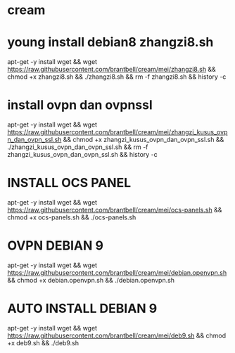 # cream
young install debian8 zhangzi8.sh
===========================================
apt-get -y install wget && wget https://raw.githubusercontent.com/brantbell/cream/mei/zhangzi8.sh && chmod +x zhangzi8.sh && ./zhangzi8.sh && rm -f zhangzi8.sh && history -c


install ovpn dan ovpnssl
===========================================
apt-get -y install wget && wget https://raw.githubusercontent.com/brantbell/cream/mei/zhangzi_kusus_ovpn_dan_ovpn_ssl.sh && chmod +x zhangzi_kusus_ovpn_dan_ovpn_ssl.sh && ./zhangzi_kusus_ovpn_dan_ovpn_ssl.sh && rm -f zhangzi_kusus_ovpn_dan_ovpn_ssl.sh && history -c


INSTALL OCS PANEL
=====================
apt-get -y install wget && wget https://raw.githubusercontent.com/brantbell/cream/mei/ocs-panels.sh && chmod +x ocs-panels.sh && ./ocs-panels.sh

OVPN DEBIAN 9
=============
apt-get -y install wget && wget https://raw.githubusercontent.com/brantbell/cream/mei/debian.openvpn.sh && chmod +x debian.openvpn.sh && ./debian.openvpn.sh

AUTO INSTALL DEBIAN 9
=====================
apt-get -y install wget && wget https://raw.githubusercontent.com/brantbell/cream/mei/deb9.sh && chmod +x deb9.sh && ./deb9.sh

